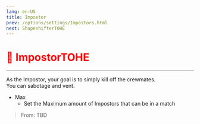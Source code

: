```yaml
---
lang: en-US
title: Impostor
prev: /options/settings/Impostors.html
next: ShapeshifterTOHE
---
```


# <font color=red>🔪 <b>ImpostorTOHE</b></font> <Badge text="Vanilla" type="tip" vertical="middle"/>
---

As the Impostor, your goal is to simply kill off the crewmates.<br>
You can sabotage and vent.
* Max
  * Set the Maximum amount of Impostors that can be in a match 
> From: TBD